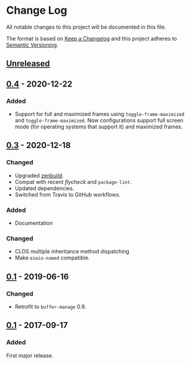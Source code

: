# Change Log
All notable changes to this project will be documented in this file.

The format is based on [Keep a Changelog](http://keepachangelog.com/)
and this project adheres to [Semantic Versioning](http://semver.org/).


## [Unreleased]


## [0.4] - 2020-12-22
### Added
- Support for full and maximized frames using `toggle-frame-maximized` and
  `toggle-frame-maximized`.  Now configurations support full screen mode (for
  operating systems that support it) and maximized frames.


## [0.3] - 2020-12-18
### Changed
- Upgraded [zenbuild].
- Compat with recent *flycheck* and `package-lint`.
- Updated dependencies.
- Switched from Travis to GitHub workflows.

### Added
- Documentation

### Changed
- CLOS multiple inheritance method dispatching
- Make `eieio-named` compatible.


## [0.1] - 2019-06-16
### Changed
- Retrofit to `buffer-manage` 0.9.


## [0.1] - 2017-09-17
### Added
First major release.


[Unreleased]: https://github.com/plandes/cframe/compare/v0.4...HEAD
[0.4]: https://github.com/plandes/cframe/compare/v0.3...v0.4
[0.3]: https://github.com/plandes/cframe/compare/v0.2...v0.3
[0.2]: https://github.com/plandes/cframe/compare/v0.1...v0.2
[0.1]: https://github.com/plandes/cframe/compare/0c28b86...v0.1

[zenbuild]: https://github.com/plandes/zenbuild
